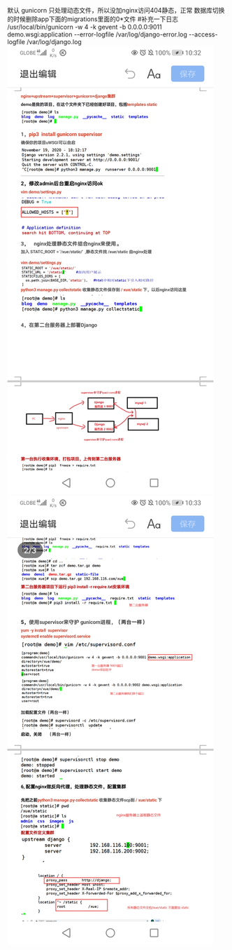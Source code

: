 默认 gunicorn 只处理动态文件，所以没加nginx访问404静态，正常
数据库切换的时候删除app下面的migrations里面的0\*文件
#补充一下日志
/usr/local/bin/gunicorn -w 4 -k gevent -b 0.0.0.0:9011 demo.wsgi:application --error-logfile /var/log/django-error.log  --access-logfile /var/log/django.log
![Image text]( https://github.com/xiaoxuenice/django/blob/master/images/a.jpg?raw=true)
![Image text]( https://github.com/xiaoxuenice/django/blob/master/images/b.jpg?raw=true)
